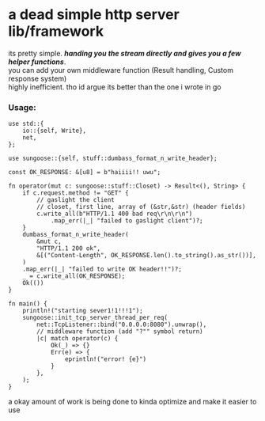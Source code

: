 # a dead simple http server lib/framework  

its pretty simple. ***handing you the stream directly and gives you a few helper functions***.  
you can add your own middleware function (Result handling, Custom response system)  
highly inefficient. tho id argue its better than the one i wrote in go

### Usage:
```
use std::{
    io::{self, Write},
    net,
};

use sungoose::{self, stuff::dumbass_format_n_write_header};

const OK_RESPONSE: &[u8] = b"haiiii!! uwu";

fn operator(mut c: sungoose::stuff::Closet) -> Result<(), String> {
    if c.request.method != "GET" {
        // gaslight the client
        // closet, first line, array of (&str,&str) (header fields)
        c.write_all(b"HTTP/1.1 400 bad req\r\n\r\n")
            .map_err(|_| "failed to gaslight client")?;
    }
    dumbass_format_n_write_header(
        &mut c,
        "HTTP/1.1 200 ok",
        &[("Content-Length", OK_RESPONSE.len().to_string().as_str())],
    )
    .map_err(|_| "failed to write OK header!!")?;
    _ = c.write_all(OK_RESPONSE);
    Ok(())
}

fn main() {
    println!("starting sever1!1!!!1");
    sungoose::init_tcp_server_thread_per_req(
        net::TcpListener::bind("0.0.0.0:8080").unwrap(),
        // middleware function (add "?"" symbol return)
        |c| match operator(c) {
            Ok(_) => {}
            Err(e) => {
                eprintln!("error! {e}")
            }
        },
    );
}
```

a okay amount of work is being done to kinda optimize and make it easier to use
